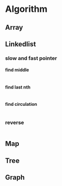 # Algorithm
## Array
## Linkedlist
### slow and fast pointer
#### find middle
```java

```
#### find last nth
```java

```
#### find circulation
```java

```
### reverse
```java

```

## Map

## Tree
## Graph